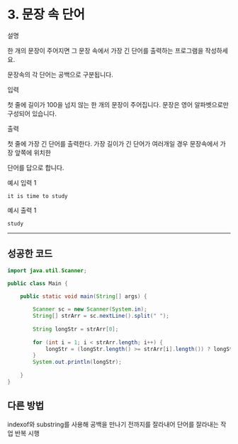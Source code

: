 # 3. 문장 속 단어

설명



한 개의 문장이 주어지면 그 문장 속에서 가장 긴 단어를 출력하는 프로그램을 작성하세요.

문장속의 각 단어는 공백으로 구분됩니다.



입력



첫 줄에 길이가 100을 넘지 않는 한 개의 문장이 주어집니다. 문장은 영어 알파벳으로만 구성되어 있습니다.



출력



첫 줄에 가장 긴 단어를 출력한다. 가장 길이가 긴 단어가 여러개일 경우 문장속에서 가장 앞쪽에 위치한

단어를 답으로 합니다.



예시 입력 1 

```
it is time to study
```

예시 출력 1

```
study
```

------

## 성공한 코드

```java
import java.util.Scanner;

public class Main {
	
	public static void main(String[] args) {

		Scanner sc = new Scanner(System.in);
		String[] strArr = sc.nextLine().split(" ");
		
		String longStr = strArr[0];
		
		for (int i = 1; i < strArr.length; i++) {
			longStr = (longStr.length() >= strArr[i].length()) ? longStr : strArr[i]; 
		}
		System.out.println(longStr);
		
	}
}
```

## 다른 방법

indexof와 substring를 사용해 공백을 만나기 전까지를 잘라내어 단어를 잘라내는 작업 반복 시행